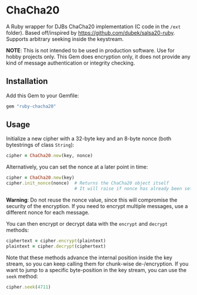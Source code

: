 # ChaCha20

A Ruby wrapper for DJBs ChaCha20 implementation (C code in the `/ext` folder). Based off/inspired by
https://github.com/dubek/salsa20-ruby. Supports arbitrary seeking inside the keystream.

**NOTE**: This is not intended to be used in production software. Use for hobby projects only. This Gem does encryption
only, it does not provide any kind of message authentication or integrity checking.

## Installation

Add this Gem to your Gemfile:

```ruby
gem "ruby-chacha20"
```

## Usage

Initialize a new cipher with a 32-byte key and an 8-byte nonce (both bytestrings of class `String`):

```ruby
cipher = ChaCha20.new(key, nonce)
```

Alternatively, you can set the nonce at a later point in time:

```ruby
cipher = ChaCha20.new(key)
cipher.init_nonce(nonce)  # Returns the ChaCha20 object itself
                          # It will raise if nonce has already been set
```

**Warning**: Do not reuse the nonce value, since this will compromise the security of the encryption. If you need to encrypt
multiple messages, use a different nonce for each message.

You can then encrypt or decrypt data with the `encrypt` and `decrypt` methods:

```ruby
ciphertext = cipher.encrypt(plaintext)
plaintext = cipher.decrypt(ciphertext)
```

Note that these methods advance the internal position inside the key stream, so you can keep calling them for chunk-wise
de-/encryption. If you want to jump to a specific byte-position in the key stream, you can use the `seek` method:

```ruby
cipher.seek(4711)
```

